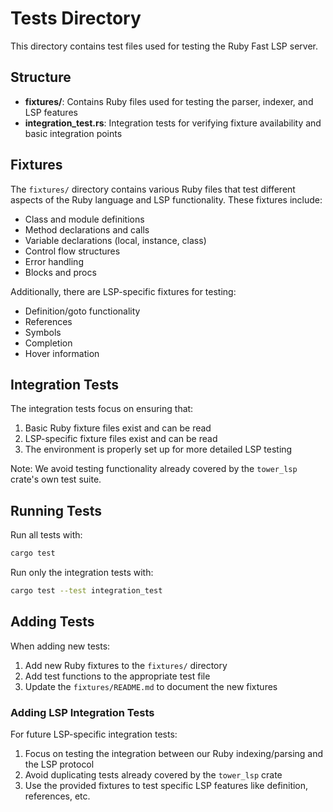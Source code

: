 # Tests Directory

This directory contains test files used for testing the Ruby Fast LSP server.

## Structure

- **fixtures/**: Contains Ruby files used for testing the parser, indexer, and LSP features
- **integration_test.rs**: Integration tests for verifying fixture availability and basic integration points

## Fixtures

The `fixtures/` directory contains various Ruby files that test different aspects of the Ruby language and LSP functionality. These fixtures include:

- Class and module definitions
- Method declarations and calls
- Variable declarations (local, instance, class)
- Control flow structures
- Error handling
- Blocks and procs

Additionally, there are LSP-specific fixtures for testing:
- Definition/goto functionality
- References
- Symbols
- Completion
- Hover information

## Integration Tests

The integration tests focus on ensuring that:

1. Basic Ruby fixture files exist and can be read
2. LSP-specific fixture files exist and can be read
3. The environment is properly set up for more detailed LSP testing

Note: We avoid testing functionality already covered by the `tower_lsp` crate's own test suite.

## Running Tests

Run all tests with:

```bash
cargo test
```

Run only the integration tests with:

```bash
cargo test --test integration_test
```

## Adding Tests

When adding new tests:

1. Add new Ruby fixtures to the `fixtures/` directory
2. Add test functions to the appropriate test file
3. Update the `fixtures/README.md` to document the new fixtures

### Adding LSP Integration Tests

For future LSP-specific integration tests:

1. Focus on testing the integration between our Ruby indexing/parsing and the LSP protocol
2. Avoid duplicating tests already covered by the `tower_lsp` crate
3. Use the provided fixtures to test specific LSP features like definition, references, etc.
